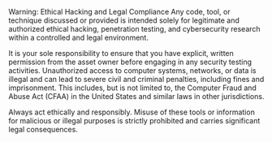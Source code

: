 Warning: Ethical Hacking and Legal Compliance
Any code, tool, or technique discussed or provided is intended solely for legitimate and authorized ethical hacking, penetration testing, and cybersecurity research within a controlled and legal environment.

It is your sole responsibility to ensure that you have explicit, written permission from the asset owner before engaging in any security testing activities. Unauthorized access to computer systems, networks, or data is illegal and can lead to severe civil and criminal penalties, including fines and imprisonment. This includes, but is not limited to, the Computer Fraud and Abuse Act (CFAA) in the United States and similar laws in other jurisdictions.

Always act ethically and responsibly. Misuse of these tools or information for malicious or illegal purposes is strictly prohibited and carries significant legal consequences.
